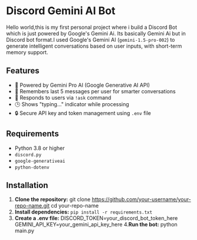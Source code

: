 # Discord Gemini AI Bot

Hello world,this is my first personal project where i build a Discord Bot which is just powered by Google's Gemini Ai. Its basically Gemini Ai but in Discord bot format.I used Google's Gemini AI (`gemini-1.5-pro-002`) to generate intelligent conversations based on user inputs, with short-term memory support.

## Features
- 🤖 Powered by Gemini Pro AI (Google Generative AI API)
- 🧠 Remembers last 5 messages per user for smarter conversations
- 💬 Responds to users via `!ask` command
- 🕒 Shows "typing..." indicator while processing
- 🔒 Secure API key and token management using `.env` file

## Requirements
- Python 3.8 or higher
- `discord.py`
- `google-generativeai`
- `python-dotenv`

## Installation

1. **Clone the repository:**
   git clone https://github.com/your-username/your-repo-name.git
   cd your-repo-name
2. **Install dependencies:**
     ```pip install -r requirements.txt```
3. **Create a .env file:**
  DISCORD_TOKEN=your_discord_bot_token_here
  GEMINI_API_KEY=your_gemini_api_key_here
4.**Run the bot:**
  python main.py     
